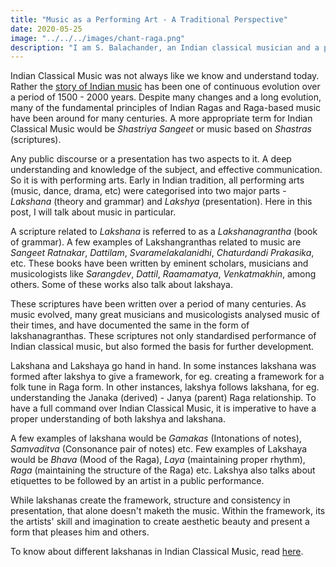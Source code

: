 ```yaml
---
title: "Music as a Performing Art - A Traditional Perspective"
date: 2020-05-25
image: "../../../images/chant-raga.png"
description: "I am S. Balachander, an Indian classical musician and a performing artist of Chandraveena. In my long association with music, I have been privileged to have had deep and meaningful discussions on the theory of music with my Ustad, and undertaken further study of scriptures to understand our music better. Here I share my understanding of Indian Classical music as a performing art!"
---
```


Indian Classical Music was not always like we know and understand today. Rather the [story of Indian music](/blog/history-of-indian-music/) has been one of continuous evolution over a period of 1500 - 2000 years. Despite many changes and a long evolution, many of the fundamental principles of Indian Ragas and Raga-based music have been around for many centuries. A more appropriate term for Indian Classical Music would be *Shastriya Sangeet* or music based on *Shastras* (scriptures).

Any public discourse or a presentation has two aspects to it. A deep understanding and knowledge of the subject, and effective communication. So it is with performing arts. Early in Indian tradition, all performing arts (music, dance, drama, etc) were categorised into two major parts - *Lakshana* (theory and grammar) and *Lakshya* (presentation). Here in this post, I will talk about music in particular.

A scripture related to *Lakshana* is referred to as a *Lakshanagrantha* (book of grammar). A few examples of Lakshangranthas related to music are *Sangeet Ratnakar*, *Dattilam*, *Svaramelakalanidhi*, *Chaturdandi Prakasika*, etc. These books have been written by eminent scholars, musicians and musicologists like *Sarangdev*, *Dattil*, *Raamamatya*, *Venkatmakhin*, among others. Some of these works also talk about lakshaya.

These scriptures have been written over a period of many centuries. As music evolved, many great musicians and musicologists analysed music of their times, and have documented the same in the form of lakshanagranthas. These scriptures not only standardised performance of Indian classical music, but also formed the basis for further development.

Lakshana and Lakshaya go hand in hand. In some instances lakshana was formed after lakshya to give a framework, for eg. creating a framework for a folk tune in Raga form. In other instances, lakshya follows lakshana, for eg. understanding the Janaka (derived) - Janya (parent) Raga relationship. To have a full command over Indian Classical Music, it is imperative to have a proper understanding of both lakshya and lakshana. 

A few examples of lakshana would be *Gamakas* (Intonations of notes), *Samvaditva* (Consonance pair of notes) etc. Few examples of Lakshaya would be *Bhava* (Mood of the Raga), *Laya* (maintaining proper rhythm), *Raga* (maintaining the structure of the Raga) etc. Lakshya also talks about etiquettes to be followed by an artist in a public performance.

While lakshanas create the framework, structure and consistency in presentation, that alone doesn't maketh the music. Within the framework, its the artists' skill and imagination to create aesthetic beauty and present a form that pleases him and others.

To know about different lakshanas in Indian Classical Music, read [here](/blog/grammar-of-music).
